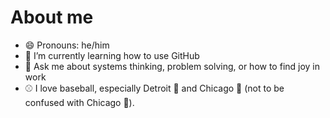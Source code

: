 # About me

- 😄 Pronouns: he/him
- 🌱 I’m currently learning how to use GitHub
- 💬 Ask me about systems thinking, problem solving, or how to find joy in work
- ⚾ I love baseball, especially Detroit 🐅 and Chicago 🐻 (not to be confused with Chicago 🧦).
